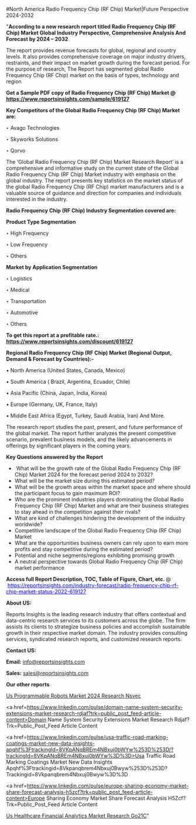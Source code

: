 #North America Radio Frequency Chip (RF Chip) Market|Future Perspective 2024-2032

"<strong>According to a new research report titled Radio Frequency Chip (RF Chip) Market Global Industry Perspective, Comprehensive Analysis And Forecast by 2024 – 2032</strong>

The report provides revenue forecasts for global, regional and country levels. It also provides comprehensive coverage on major industry drivers, restraints, and their impact on market growth during the forecast period. For the purpose of research, The Report has segmented global Radio Frequency Chip (RF Chip) market on the basis of types, technology and region

<strong>Get a Sample PDF copy of Radio Frequency Chip (RF Chip) Market </strong><strong>@<a href=https://www.reportsinsights.com/sample/619127 style=color:#0000ff;> https://www.reportsinsights.com/sample/619127</a></strong></font>

<strong>Key Competitors of the Global Radio Frequency Chip (RF Chip) Market are:</strong>

‣ Avago Technologies

‣ Skyworks Solutions

‣ Qorvo

The ‘Global Radio Frequency Chip (RF Chip) Market Research Report’ is a comprehensive and informative study on the current state of the Global Radio Frequency Chip (RF Chip) Market industry with emphasis on the global industry. The report presents key statistics on the market status of the global Radio Frequency Chip (RF Chip) market manufacturers and is a valuable source of guidance and direction for companies and individuals interested in the industry.

<strong>Radio Frequency Chip (RF Chip) Industry Segmentation covered are:</strong>

<strong>Product Type Segmentation</strong>

‣    High Frequency

‣ Low Frequency

‣ Others

<strong>Market by Application Segmentation</strong>

‣   Logistics

‣ Medical

‣ Transportation

‣ Automotive

‣ Others

<strong>To get this report at a profitable rate.: <a href=https://www.reportsinsights.com/discount/619127 style=color:#0000ff;>https://www.reportsinsights.com/discount/619127</a></strong></font>

<strong>Regional Radio Frequency Chip (RF Chip) Market (Regional Output, Demand &amp; Forecast by Countries):-</strong>

• North America (United States, Canada, Mexico)

• South America ( Brazil, Argentina, Ecuador, Chile)

• Asia Pacific (China, Japan, India, Korea)

• Europe (Germany, UK, France, Italy)

• Middle East Africa (Egypt, Turkey, Saudi Arabia, Iran) And More.

The research report studies the past, present, and future performance of the global market. The report further analyzes the present competitive scenario, prevalent business models, and the likely advancements in offerings by significant players in the coming years.

<strong>Key Questions answered by the Report</strong>
<ul>
  <li> What will be the growth rate of the Global Radio Frequency Chip (RF Chip) Market 2024 for the forecast period 2024 to 2032?</li>
  <li>What will be the market size during this estimated period?</li>
  <li>What will be the growth areas within the market space and where should the participant focus to gain maximum ROI?</li>
  <li>Who are the prominent industries players dominating the Global Radio Frequency Chip (RF Chip) Market and what are their business strategies to stay ahead in the competition against their rivals?</li>
  <li>What are kind of challenges hindering the development of the industry worldwide?</li>
  <li>Competitive landscape of the Global Radio Frequency Chip (RF Chip) Market</li>
  <li>What are the opportunities business owners can rely upon to earn more profits and stay competitive during the estimated period?</li>
  <li>Potential and niche segments/regions exhibiting promising growth</li>
  <li>A neutral perspective towards Global Radio Frequency Chip (RF Chip) market performance</li>
</ul>
<strong>Access full Report Description, TOC, Table of Figure, Chart, etc. </strong>@  <a href=https://reportsinsights.com/industry-forecast/radio-frequency-chip-rf-chip-market-status-2022-619127 style=color:#0000ff;>https://reportsinsights.com/industry-forecast/radio-frequency-chip-rf-chip-market-status-2022-619127</a></font>

<strong><strong>About US</strong>:</strong>

Reports Insights is the leading research industry that offers contextual and data-centric research services to its customers across the globe. The firm assists its clients to strategize business policies and accomplish sustainable growth in their respective market domain. The industry provides consulting services, syndicated research reports, and customized research reports.

<strong>Contact US:</strong>

<p class=""""><b>Email:</b> <a href=mailto:info@reportsinsights.com>info@reportsinsights.com</a></p>
<p class=""""><b>Sales:</b> <a href=mailto:sales@reportsinsights.com>sales@reportsinsights.com</a></p>

<strong>Our other reports</strong>

<a href=https://www.linkedin.com/pulse/us-programmable-robots-market-2024-research-nsvec/>Us Programmable Robots Market 2024 Research Nsvec</a>

<a href=https://www.linkedin.com/pulse/domain-name-system-security-extensions-market-research-rdjaf?trk=public_post_feed-article-content>Domain Name System Security Extensions Market Research Rdjaf?Trk=Public_Post_Feed Article Content</a>

<a href=https://www.linkedin.com/pulse/usa-traffic-road-marking-coatings-market-new-data-insights-apqhf%3FtrackingId=8VKpANqBREm4NBxuj0bWYw%253D%253D/?trackingId=8VKpANqBREm4NBxuj0bWYw%3D%3D>Usa Traffic Road Marking Coatings Market New Data Insights Apqhf%3Ftrackingid=8Vkpanqbrem4Nbxuj0Bwyw%253D%253D?Trackingid=8Vkpanqbrem4Nbxuj0Bwyw%3D%3D</a>

<a href=https://www.linkedin.com/pulse/europe-sharing-economy-market-share-forecast-analysis-h5zcf?trk=public_post_feed-article-content>Europe Sharing Economy Market Share Forecast Analysis H5Zcf?Trk=Public_Post_Feed Article Content</a>

<a href=https://www.linkedin.com/pulse/us-healthcare-financial-analytics-market-research-go21c/>Us Healthcare Financial Analytics Market Research Go21C</a>"
